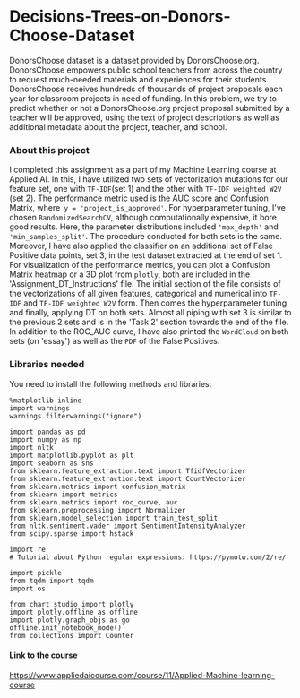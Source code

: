 # Decisions-Trees-on-Donors-Choose-Dataset

DonorsChoose dataset is a dataset provided by  DonorsChoose.org.  DonorsChoose empowers public school teachers from across the country to request much-needed materials and experiences for their students. DonorsChoose receives hundreds of thousands of project proposals each year for classroom projects in need of funding. In this problem, we try to predict whether or not a DonorsChoose.org project proposal submitted by a teacher will be approved, using the text of project descriptions as well as additional metadata about the project, teacher, and school.

### About this project

I completed this assignment as a part of my Machine Learning course at Applied AI. In this, I have utilized two sets of vectorization mutations for our feature set, one with ```TF-IDF```(set 1) and the other with ```TF-IDF weighted W2V``` (set 2). The performance metric used is the AUC score and Confusion Matrix, where``` y = 'project_is_approved'```. For hyperparameter tuning, I've chosen ```RandomizedSearchCV```, although computationally expensive, it bore good results. Here, the parameter distributions included ```'max_depth'``` and ```'min_samples_split'```. The procedure conducted for both sets is the same. Moreover, I have also applied the classifier on an additional set of False Positive data points, set 3, in the test dataset extracted at the end of set 1. For visualization of the performance metrics, you can plot a Confusion Matrix heatmap or a 3D plot from ```plotly```,  both are included in the 'Assignment_DT_Instructions' file. The initial section of the file consists of the vectorizations of all given features, categorical and numerical into ```TF-IDF``` and ```TF-IDF weighted W2V``` form. Then comes the hyperparameter tuning and finally, applying DT on both sets. Almost all piping with set 3 is similar to the previous 2 sets and is in the 'Task 2' section towards the end of the file. In addition to the ROC_AUC curve, I have also printed the ```WordCloud``` on both sets (on 'essay') as well as the ```PDF``` of the False Positives.

### Libraries needed
You need to install the following methods and libraries: 
```
%matplotlib inline
import warnings
warnings.filterwarnings("ignore")

import pandas as pd
import numpy as np
import nltk
import matplotlib.pyplot as plt
import seaborn as sns
from sklearn.feature_extraction.text import TfidfVectorizer
from sklearn.feature_extraction.text import CountVectorizer
from sklearn.metrics import confusion_matrix
from sklearn import metrics
from sklearn.metrics import roc_curve, auc
from sklearn.preprocessing import Normalizer
from sklearn.model_selection import train_test_split
from nltk.sentiment.vader import SentimentIntensityAnalyzer
from scipy.sparse import hstack

import re
# Tutorial about Python regular expressions: https://pymotw.com/2/re/

import pickle
from tqdm import tqdm
import os

from chart_studio import plotly
import plotly.offline as offline
import plotly.graph_objs as go
offline.init_notebook_mode()
from collections import Counter
```

#### Link to the course
https://www.appliedaicourse.com/course/11/Applied-Machine-learning-course 

